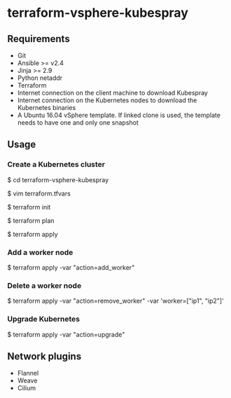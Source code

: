 # terraform-vsphere-kubespray

## Requirements

* Git
* Ansible >= v2.4
* Jinja >= 2.9
* Python netaddr
* Terraform
* Internet connection on the client machine to download Kubespray
* Internet connection on the Kubernetes nodes to download the Kubernetes binaries
* A Ubuntu 16.04 vSphere template. If linked clone is used, the template needs to have one and only one snapshot

## Usage

### Create a Kubernetes cluster

$ cd terraform-vsphere-kubespray

$ vim terraform.tfvars

$ terraform init

$ terraform plan

$ terraform apply

### Add a worker node

$ terraform apply -var "action=add\_worker"

### Delete a worker node

$ terraform apply -var "action=remove\_worker" -var 'worker=["ip1", "ip2"]'

### Upgrade Kubernetes

$ terraform apply -var "action=upgrade"

## Network plugins

* Flannel
* Weave
* Cilium

